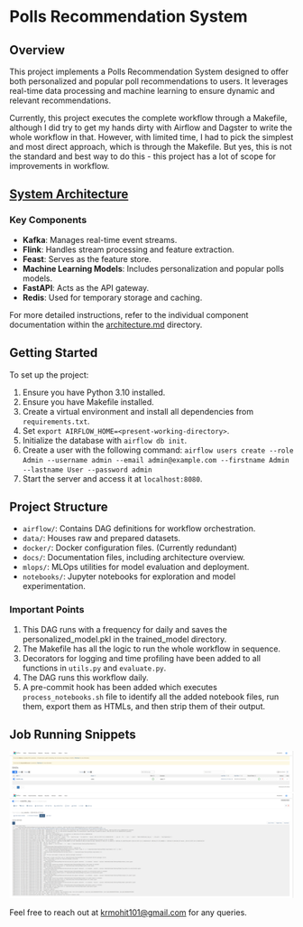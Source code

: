 # Polls Recommendation System

## Overview

This project implements a Polls Recommendation System designed to offer both personalized and popular poll recommendations to users. It leverages real-time data processing and machine learning to ensure dynamic and relevant recommendations.

Currently, this project executes the complete workflow through a Makefile, although I did try to get my hands dirty with Airflow and Dagster to write the whole workflow in that. However, with limited time, I had to pick the simplest and most direct approach, which is through the Makefile. But yes, this is not the standard and best way to do this - this project has a lot of scope for improvements in workflow.

## [System Architecture](docs/architecture.md)

### Key Components

- **Kafka**: Manages real-time event streams.
- **Flink**: Handles stream processing and feature extraction.
- **Feast**: Serves as the feature store.
- **Machine Learning Models**: Includes personalization and popular polls models.
- **FastAPI**: Acts as the API gateway.
- **Redis**: Used for temporary storage and caching.

For more detailed instructions, refer to the individual component documentation within the [architecture.md](docs/architecture.md) directory.

## Getting Started

To set up the project:

1. Ensure you have Python 3.10 installed.
2. Ensure you have Makefile installed.
3. Create a virtual environment and install all dependencies from `requirements.txt`.
4. Set `export AIRFLOW_HOME=<present-working-directory>`.
5. Initialize the database with `airflow db init`.
6. Create a user with the following command:
`airflow users create
--role Admin
--username admin
--email admin@example.com
--firstname Admin
--lastname User
--password admin`
7. Start the server and access it at `localhost:8080`.

## Project Structure

- `airflow/`: Contains DAG definitions for workflow orchestration.
- `data/`: Houses raw and prepared datasets.
- `docker/`: Docker configuration files. (Currently redundant)
- `docs/`: Documentation files, including architecture overview.
- `mlops/`: MLOps utilities for model evaluation and deployment.
- `notebooks/`: Jupyter notebooks for exploration and model experimentation.

### Important Points

1. This DAG runs with a frequency for daily and saves the personalized_model.pkl in the trained_model directory.
2. The Makefile has all the logic to run the whole workflow in sequence.
3. Decorators for logging and time profiling have been added to all functions in `utils.py` and `evaluate.py`.
4. The DAG runs this workflow daily.
5. A pre-commit hook has been added which executes `process_notebooks.sh` file to identify all the added notebook files, run them, export them as HTMLs, and then strip them of their output.

## Job Running Snippets

![Diagram](images/home.png)
![Diagram](images/logs.png)

Feel free to reach out at krmohit101@gmail.com for any queries.